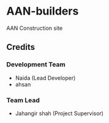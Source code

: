 # AAN-builders
AAN Construction site
## Credits

### Development Team
- Naida (Lead Developer)
- ahsan 

### Team Lead
- Jahangir shah (Project Supervisor)
